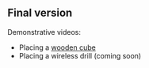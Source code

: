 Final version
-------------

Demonstrative videos:
- Placing a [wooden cube](https://www.youtube.com/watch?v=u4nfbrAfJzg)
- Placing a wireless drill (coming soon)
